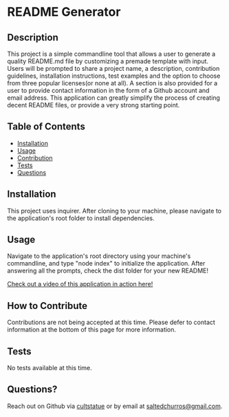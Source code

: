  # README Generator
  

  ## Description
  This project is a simple commandline tool that allows a user to generate a quality README.md file by customizing a premade template with input. Users will be prompted to share a project name, a description, contribution guidelines, installation instructions, test examples and the option to choose from three popular licenses(or none at all). A section is also provided for a user to provide contact information in the form of a Github account and email address. This application can greatly simplify the process of creating decent README files, or provide a very strong starting point.

  ## Table of Contents

  - [Installation](#installation)
  - [Usage](#usage)
  - [Contribution](#How-to-Contribute)
  - [Tests](#tests)
  - [Questions](#questions?)

  ## Installation
  This project uses inquirer. After cloning to your machine, please navigate to the application's root folder to install dependencies.

  ## Usage
  Navigate to the application's root directory using your machine's commandline, and type "node index" to initialize the application. After answering all the prompts, check the dist folder for your new README!
  
  [Check out a video of this application in action here!](https://drive.google.com/file/d/1nm622PPKEFFaeBg1rQWejxCh-15iFpRc/view)

  
  ## How to Contribute
  Contributions are not being accepted at this time. Please defer to contact information at the bottom of this page for more information.

  ## Tests
  No tests available at this time.

  ## Questions?
  Reach out on Github via [cultstatue](https://github.com/cultstatue) or by email at saltedchurros@gmail.com.
  
